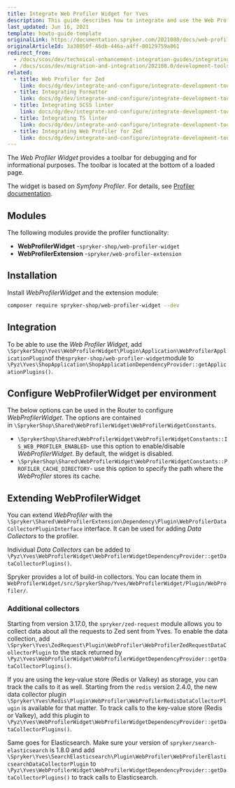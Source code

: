 ```yaml
---
title: Integrate Web Profiler Widget for Yves
description: This guide describes how to integrate and use the Web Profiler Widget available in Yves for development purposes.
last_updated: Jun 16, 2021
template: howto-guide-template
originalLink: https://documentation.spryker.com/2021080/docs/web-profiler-widget
originalArticleId: 3a38050f-46db-446a-a4ff-80129759a861
redirect_from:
  - /docs/scos/dev/technical-enhancement-integration-guides/integrating-development-tools/integrating-web-profiler-widget-for-yves.html
  - /docs/scos/dev/migration-and-integration/202108.0/development-tools/web-profiler-widget
related:
  - title: Web Profiler for Zed
    link: docs/dg/dev/integrate-and-configure/integrate-development-tools/integrate-web-profiler-for-zed.html
  - title: Integrating Formatter
    link: docs/dg/dev/integrate-and-configure/integrate-development-tools/integrate-formatter.html
  - title: Integrating SCSS linter
    link: docs/dg/dev/integrate-and-configure/integrate-development-tools/integrate-scss-linter.html
  - title: Integrating TS linter
    link: docs/dg/dev/integrate-and-configure/integrate-development-tools/integrate-ts-linter.html
  - title: Integrating Web Profiler for Zed
    link: docs/dg/dev/integrate-and-configure/integrate-development-tools/integrate-web-profiler-for-zed.html
---
```


The *Web Profiler Widget* provides a toolbar for debugging and for informational purposes. The toolbar is located at the bottom of a loaded page.

The widget is based on *Symfony Profiler*. For details, see [Profiler documentation](https://symfony.com/doc/current/profiler.html).

## Modules

The following modules provide the profiler functionality:

- **WebProfilerWidget** -`spryker-shop/web-profiler-widget`
- **WebProfilerExtension** -`spryker/web-profiler-extension`

## Installation

Install *WebProfilerWidget* and the extension module:

```bash
composer require spryker-shop/web-profiler-widget --dev
```

## Integration

To be able to use the *Web Profiler Widget*, add `\SprykerShop\Yves\WebProfilerWidget\Plugin\Application\WebProfilerApplicationPlugin`of the`spryker-shop/web-profiler-widget`module to `\Pyz\Yves\ShopApplication\ShopApplicationDependencyProvider::getApplicationPlugins()`.

## Configure WebProfilerWidget per environment

The below options can be used in the Router to configure *WebProfilerWidget*. The options are contained in `\SprykerShop\Shared\WebProfilerWidget\WebProfilerWidgetConstants`.

- `\SprykerShop\Shared\WebProfilerWidget\WebProfilerWidgetConstants::IS_WEB_PROFILER_ENABLED`\- use this option to enable/disable *WebProfilerWidget*. By default, the widget is disabled.
- `\SprykerShop\Shared\WebProfilerWidget\WebProfilerWidgetConstants::PROFILER_CACHE_DIRECTORY`\- use this option to specify the path where the *WebProfiler* stores its cache.

## Extending WebProfilerWidget

You can extend *WebProfiler* with the `\Spryker\Shared\WebProfilerExtension\Dependency\Plugin\WebProfilerDataCollectorPluginInterface` interface. It can be used for adding *Data Collectors* to the profiler.

Individual *Data Collectors* can be added to `\Pyz\Yves\WebProfilerWidget\WebProfilerWidgetDependencyProvider::getDataCollectorPlugins()`.

Spryker provides a lot of build-in collectors. You can locate them in `WebProfilerWidget/src/SprykerShop/Yves/WebProfilerWidget/Plugin/WebProfiler/`.

### Additional collectors

Starting from version 3.17.0, the `spryker/zed-request` module allows you to collect data about all the requests to Zed sent from Yves.
To enable the data collection, add `\Spryker\Yves\ZedRequest\Plugin\WebProfiler\WebProfilerZedRequestDataCollectorPlugin` to the stack returned by `\Pyz\Yves\WebProfilerWidget\WebProfilerWidgetDependencyProvider::getDataCollectorPlugins()`.

If you are using the key-value store (Redis or Valkey) as storage, you can track the calls to it as well. Starting from the `redis` version 2.4.0, the new data collector plugin `\Spryker\Yves\Redis\Plugin\WebProfiler\WebProfilerRedisDataCollectorPlugin` is available for that matter. To track calls to the key-value store (Redis or Valkey), add this plugin to  `\Pyz\Yves\WebProfilerWidget\WebProfilerWidgetDependencyProvider::getDataCollectorPlugins()`.

Same goes for Elasticsearch. Make sure your version of `spryker/search-elasticsearch` is 1.8.0 and add `\Spryker\Yves\SearchElasticsearch\Plugin\WebProfiler\WebProfilerElasticsearchDataCollectorPlugin` to  `\Pyz\Yves\WebProfilerWidget\WebProfilerWidgetDependencyProvider::getDataCollectorPlugins()` to track calls to Elasticsearch.
